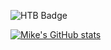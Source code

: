 

![HTB Badge](https://github.com/MikeAnast/MikeAnast/assets/24854891/3231036a-caac-4a0a-80ab-5c22633cdf6b)

[![Mike's GitHub stats](https://github-readme-stats.vercel.app/api?username=MikeAnast)](https://github.com/MikeAnast/github-readme-stats)
